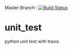 Master Branch : [![Build Status](https://travis-ci.org/jinkerry/unit_test.png?branch=master)](https://https://travis-ci.org/jinkerry/unit_test)

unit_test
=========

python unit test with travis
